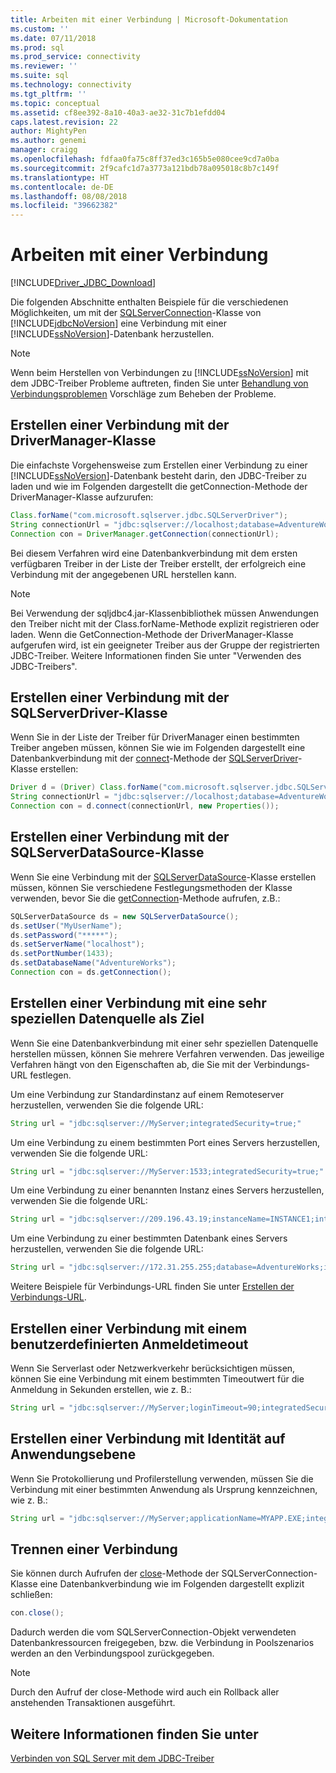 ```yaml
---
title: Arbeiten mit einer Verbindung | Microsoft-Dokumentation
ms.custom: ''
ms.date: 07/11/2018
ms.prod: sql
ms.prod_service: connectivity
ms.reviewer: ''
ms.suite: sql
ms.technology: connectivity
ms.tgt_pltfrm: ''
ms.topic: conceptual
ms.assetid: cf8ee392-8a10-40a3-ae32-31c7b1efdd04
caps.latest.revision: 22
author: MightyPen
ms.author: genemi
manager: craigg
ms.openlocfilehash: fdfaa0fa75c8ff37ed3c165b5e080cee9cd7a0ba
ms.sourcegitcommit: 2f9cafc1d7a3773a121bdb78a095018c8b7c149f
ms.translationtype: HT
ms.contentlocale: de-DE
ms.lasthandoff: 08/08/2018
ms.locfileid: "39662382"
---
```

# <a name="working-with-a-connection"></a>Arbeiten mit einer Verbindung

[!INCLUDE[Driver_JDBC_Download](../../includes/driver_jdbc_download.md)]

Die folgenden Abschnitte enthalten Beispiele für die verschiedenen Möglichkeiten, um mit der [SQLServerConnection](../../connect/jdbc/reference/sqlserverconnection-class.md)-Klasse von [!INCLUDE[jdbcNoVersion](../../includes/jdbcnoversion_md.md)] eine Verbindung mit einer [!INCLUDE[ssNoVersion](../../includes/ssnoversion_md.md)]-Datenbank herzustellen.

> [!NOTE]  
> Wenn beim Herstellen von Verbindungen zu [!INCLUDE[ssNoVersion](../../includes/ssnoversion_md.md)] mit dem JDBC-Treiber Probleme auftreten, finden Sie unter [Behandlung von Verbindungsproblemen](../../connect/jdbc/troubleshooting-connectivity.md) Vorschläge zum Beheben der Probleme.

## <a name="creating-a-connection-by-using-the-drivermanager-class"></a>Erstellen einer Verbindung mit der DriverManager-Klasse

Die einfachste Vorgehensweise zum Erstellen einer Verbindung zu einer [!INCLUDE[ssNoVersion](../../includes/ssnoversion_md.md)]-Datenbank besteht darin, den JDBC-Treiber zu laden und wie im Folgenden dargestellt die getConnection-Methode der DriverManager-Klasse aufzurufen:

```java
Class.forName("com.microsoft.sqlserver.jdbc.SQLServerDriver");  
String connectionUrl = "jdbc:sqlserver://localhost;database=AdventureWorks;integratedSecurity=true;"  
Connection con = DriverManager.getConnection(connectionUrl);  
```

Bei diesem Verfahren wird eine Datenbankverbindung mit dem ersten verfügbaren Treiber in der Liste der Treiber erstellt, der erfolgreich eine Verbindung mit der angegebenen URL herstellen kann.

> [!NOTE]  
> Bei Verwendung der sqljdbc4.jar-Klassenbibliothek müssen Anwendungen den Treiber nicht mit der Class.forName-Methode explizit registrieren oder laden. Wenn die GetConnection-Methode der DriverManager-Klasse aufgerufen wird, ist ein geeigneter Treiber aus der Gruppe der registrierten JDBC-Treiber. Weitere Informationen finden Sie unter "Verwenden des JDBC-Treibers".

## <a name="creating-a-connection-by-using-the-sqlserverdriver-class"></a>Erstellen einer Verbindung mit der SQLServerDriver-Klasse

Wenn Sie in der Liste der Treiber für DriverManager einen bestimmten Treiber angeben müssen, können Sie wie im Folgenden dargestellt eine Datenbankverbindung mit der [connect](../../connect/jdbc/reference/connect-method-sqlserverdriver.md)-Methode der [SQLServerDriver](../../connect/jdbc/reference/sqlserverdriver-class.md)-Klasse erstellen:

```java
Driver d = (Driver) Class.forName("com.microsoft.sqlserver.jdbc.SQLServerDriver").newInstance();  
String connectionUrl = "jdbc:sqlserver://localhost;database=AdventureWorks;integratedSecurity=true;"  
Connection con = d.connect(connectionUrl, new Properties());  
```

## <a name="creating-a-connection-by-using-the-sqlserverdatasource-class"></a>Erstellen einer Verbindung mit der SQLServerDataSource-Klasse

Wenn Sie eine Verbindung mit der [SQLServerDataSource](../../connect/jdbc/reference/sqlserverdatasource-class.md)-Klasse erstellen müssen, können Sie verschiedene Festlegungsmethoden der Klasse verwenden, bevor Sie die [getConnection](../../connect/jdbc/reference/getconnection-method.md)-Methode aufrufen, z.B.:

```java
SQLServerDataSource ds = new SQLServerDataSource();  
ds.setUser("MyUserName");  
ds.setPassword("*****");  
ds.setServerName("localhost");  
ds.setPortNumber(1433);
ds.setDatabaseName("AdventureWorks");  
Connection con = ds.getConnection();  
```

## <a name="creating-a-connection-that-targets-a-very-specific-data-source"></a>Erstellen einer Verbindung mit eine sehr speziellen Datenquelle als Ziel

Wenn Sie eine Datenbankverbindung mit einer sehr speziellen Datenquelle herstellen müssen, können Sie mehrere Verfahren verwenden. Das jeweilige Verfahren hängt von den Eigenschaften ab, die Sie mit der Verbindungs-URL festlegen.

Um eine Verbindung zur Standardinstanz auf einem Remoteserver herzustellen, verwenden Sie die folgende URL:

```java
String url = "jdbc:sqlserver://MyServer;integratedSecurity=true;"
```

Um eine Verbindung zu einem bestimmten Port eines Servers herzustellen, verwenden Sie die folgende URL:

```java
String url = "jdbc:sqlserver://MyServer:1533;integratedSecurity=true;"
```

Um eine Verbindung zu einer benannten Instanz eines Servers herzustellen, verwenden Sie die folgende URL:

```java
String url = "jdbc:sqlserver://209.196.43.19;instanceName=INSTANCE1;integratedSecurity=true;"
```

Um eine Verbindung zu einer bestimmten Datenbank eines Servers herzustellen, verwenden Sie die folgende URL:

```java
String url = "jdbc:sqlserver://172.31.255.255;database=AdventureWorks;integratedSecurity=true;"
```

Weitere Beispiele für Verbindungs-URL finden Sie unter [Erstellen der Verbindungs-URL](../../connect/jdbc/building-the-connection-url.md).

## <a name="creating-a-connection-with-a-custom-login-time-out"></a>Erstellen einer Verbindung mit einem benutzerdefinierten Anmeldetimeout

Wenn Sie Serverlast oder Netzwerkverkehr berücksichtigen müssen, können Sie eine Verbindung mit einem bestimmten Timeoutwert für die Anmeldung in Sekunden erstellen, wie z. B.:

```java
String url = "jdbc:sqlserver://MyServer;loginTimeout=90;integratedSecurity=true;"
```

## <a name="create-a-connection-with-application-level-identity"></a>Erstellen einer Verbindung mit Identität auf Anwendungsebene

Wenn Sie Protokollierung und Profilerstellung verwenden, müssen Sie die Verbindung mit einer bestimmten Anwendung als Ursprung kennzeichnen, wie z. B.:

```java
String url = "jdbc:sqlserver://MyServer;applicationName=MYAPP.EXE;integratedSecurity=true;"
```

## <a name="closing-a-connection"></a>Trennen einer Verbindung

Sie können durch Aufrufen der [close](../../connect/jdbc/reference/close-method-sqlserverconnection.md)-Methode der SQLServerConnection-Klasse eine Datenbankverbindung wie im Folgenden dargestellt explizit schließen:

```java
con.close();
```

Dadurch werden die vom SQLServerConnection-Objekt verwendeten Datenbankressourcen freigegeben, bzw. die Verbindung in Poolszenarios werden an den Verbindungspool zurückgegeben.

> [!NOTE]  
> Durch den Aufruf der close-Methode wird auch ein Rollback aller anstehenden Transaktionen ausgeführt.

## <a name="see-also"></a>Weitere Informationen finden Sie unter

[Verbinden von SQL Server mit dem JDBC-Treiber](../../connect/jdbc/connecting-to-sql-server-with-the-jdbc-driver.md)
